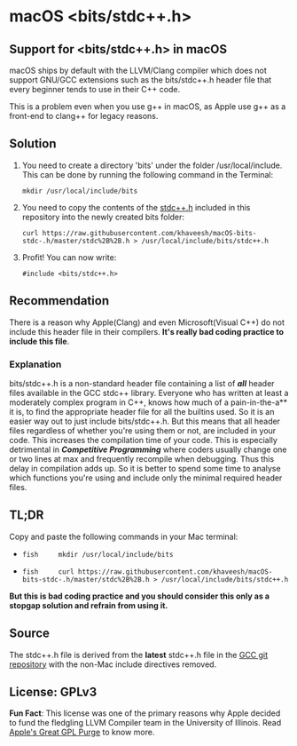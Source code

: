 # macOS <bits/stdc++.h>

## Support for <bits/stdc++.h> in macOS

macOS ships by default with the LLVM/Clang compiler which does not support GNU/GCC extensions such as the bits/stdc++.h header file that every beginner tends to use in their C++ code.

This is a problem even when you use g++ in macOS, as Apple use g++ as a front-end to clang++ for legacy reasons.

## Solution

1.  You need to create a directory 'bits' under the folder /usr/local/include. This can be done by running the following command in the Terminal:

    ``` {.fish}
    mkdir /usr/local/include/bits
    ```

2.  You need to copy the contents of the [stdc++.h](../blob/master/stdc++.h) included in this repository into the newly created bits folder:

    ``` {.fish}
    curl https://raw.githubusercontent.com/khaveesh/macOS-bits-stdc-.h/master/stdc%2B%2B.h > /usr/local/include/bits/stdc++.h
    ```

3.  Profit! You can now write:

    ``` {.fish}
    #include <bits/stdc++.h>
    ```

## Recommendation

There is a reason why Apple(Clang) and even Microsoft(Visual C++) do not include this header file in their compilers. **It's really bad coding practice to include this file**.

### Explanation

bits/stdc++.h is a non-standard header file containing a list of ***all*** header files available in the GCC stdc++ library. Everyone who has written at least a moderately complex program in C++, knows how much of a pain-in-the-a\*\* it is, to find the appropriate header file for all the builtins used. So it is an easier way out to just include bits/stdc++.h. But this means that all header files regardless of whether you're using them or not, are included in your code. This increases the compilation time of your code. This is especially detrimental in ***Competitive Programming*** where coders usually change one or two lines at max and frequently recompile when debugging. Thus this delay in compilation adds up. So it is better to spend some time to analyse which functions you're using and include only the minimal required header files.

## TL;DR

Copy and paste the following commands in your Mac terminal:

-   `fish     mkdir /usr/local/include/bits`

-   `fish     curl https://raw.githubusercontent.com/khaveesh/macOS-bits-stdc-.h/master/stdc%2B%2B.h > /usr/local/include/bits/stdc++.h`

**But this is bad coding practice and you should consider this only as a stopgap solution and refrain from using it.**

## Source

The stdc++.h file is derived from the **latest** stdc++.h file in the [GCC git repository](https://raw.githubusercontent.com/gcc-mirror/gcc/master/libstdc%2B%2B-v3/include/precompiled/stdc%2B%2B.h) with the non-Mac include directives removed.

## License: GPLv3

**Fun Fact**: This license was one of the primary reasons why Apple decided to fund the fledgling LLVM Compiler team in the University of Illinois. Read [Apple's Great GPL Purge](http://meta.ath0.com/2012/02/05/apples-great-gpl-purge/) to know more.
